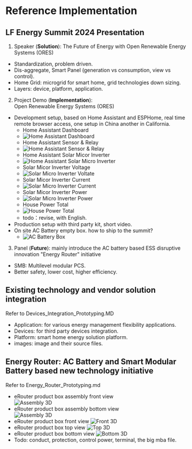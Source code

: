 # Reference Implementation

## LF Energy Summit 2024 Presentation
1. Speaker (**Solution**): The Future of Energy with Open Renewable Energy Systems (ORES)
- Standardization, problem driven.
- Dis-aggregate, Smart Panel (generation vs consumption, view vs control).
- Home Grid: microgrid for smart home, grid technologies down sizing. 
- Layers: device, platform, application.

2. Project Demo (**Implementation**): Open Renewable Energy Systems (ORES) 
- Development setup, based on Home Assistant and ESPHome, real time remote browser access, one setup in China another in California.
  - Home Assistant Dashboard
  - ![Home Assistant Dashboard](./Devices/images/ha_dashboard.png)
  - Home Assistant Sensor & Relay
  - ![Home Assistant Sensor & Relay](./Devices/images/ha_sensor_relay.png)
  - Home Assistant Solar Micor Inverter
  - ![Home Assistant Solar Micro Inverter](./Devices/images/ha_solar_micro_inverter.png)
  - Solar Micor Inverter Voltage
  - ![Solar Micro Inverter Voltate](./Devices/images/micro_inverter_voltage.png)
  - Solar Micor Inverter Current
  - ![Solar Micro Inverter Current](./Devices/images/micro_inverter_current.png)
  - Solar Micor Inverter Power
  - ![Solar Micro Inverter Power](./Devices/images/micro_inverter_power.png)
  - House Power Total
  - ![House Power Total](./Devices/images/house_power_total.png)
  - todo：revise, with English.
- Production setup with third party kit, short video.
- On site AC Battery empty box. how to ship to the summit?
  - ![AC Battery Box](./Devices/images/smb_box.png)
3. Panel (**Future**): mainly introduce the AC battery based ESS disruptive innovation "Energy Router" initiative
- SMB: Multilevel modular PCS.
- Better safety, lower cost, higher efficiency.

## Existing technology and vendor solution integration
Refer to Devices_Integration_Prototyping.MD
- Application: for various energy management flexibility applications.
- Devices: for third party devices integration.
- Platform: smart home energy solution platform. 
- images: image and their source files.

## Energy Router: AC Battery and Smart Modular Battery based new technology initiative
Refer to Energy_Router_Prototyping.md
- eRouter product box assembly front view  
![Assembly 3D](./Energy_Router/AC_Battery/images/eRouter_assembly_front.png)
- eRouter product box assembly bottom view  
![Assembly 3D](./Energy_Router/AC_Battery/images/eRouter_assembly_bottom.png)
- eRouter product box front view
![Front 3D](./Energy_Router/AC_Battery/images/eRouter_front.png)
- eRouter product box top view
![Top 3D](./Energy_Router/AC_Battery/images/eRouter_top.png)
- eRouter product box bottom view
![Bottom 3D](./Energy_Router/AC_Battery/images/eRouter_bottom.png)
- Todo: conduct, protection, control power, terminal, the big mba file.
